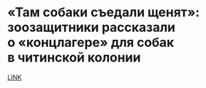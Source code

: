 # «Там собаки съедали щенят»: зоозащитники рассказали о «концлагере» для собак в читинской колонии



[LINK](https://varlamov.ru/4235480.html)